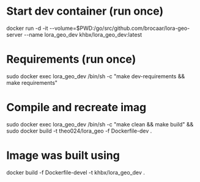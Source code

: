 # Start dev container (run once)
docker run -d -it --volume=$PWD:/go/src/github.com/brocaar/lora-geo-server --name lora_geo_dev khbx/lora_geo_dev:latest

# Requirements (run once)
sudo docker exec lora_geo_dev /bin/sh -c "make dev-requirements && make requirements"

# Compile and recreate imag
sudo docker exec lora_geo_dev /bin/sh -c "make clean && make build" && sudo docker build -t theo024/lora_geo -f Dockerfile-dev .

# Image was built using
docker build -f Dockerfile-devel -t khbx/lora_geo_dev .
